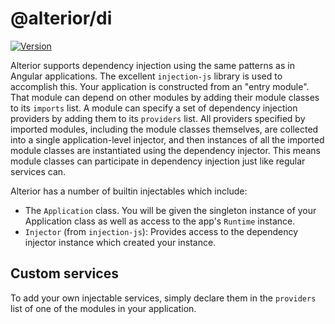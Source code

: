 # @alterior/di

[![Version](https://img.shields.io/npm/v/@alterior/di.svg)](https://www.npmjs.com/package/@alterior/di)

Alterior supports dependency injection using the same patterns as in Angular applications. The excellent `injection-js` library is used to accomplish this. Your application is constructed 
from an "entry module". That module can depend on other modules by 
adding their module classes to its `imports` list. A module can specify
a set of dependency injection providers by adding them to its `providers`
list. All providers specified by imported modules, including the module 
classes themselves, are collected into a single application-level 
injector, and then instances of all the imported module classes are instantiated using the 
dependency injector. This means module classes can participate in dependency injection just like 
regular services can.

Alterior has a number of builtin injectables which include:
 - The `Application` class. You will be given the singleton instance of your Application class as well as access to the app's `Runtime` instance.
 - `Injector` (from `injection-js`): Provides access to the dependency injector instance which created your instance.
 
## Custom services

To add your own injectable services, simply declare them in the `providers` list of one of the 
modules in your application.